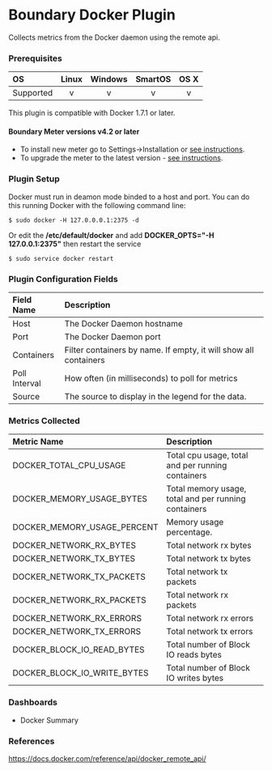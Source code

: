 # Boundary Docker Plugin

Collects metrics from the Docker daemon using the remote api.

### Prerequisites

|     OS    | Linux | Windows | SmartOS | OS X |
|:----------|:-----:|:-------:|:-------:|:----:|
| Supported |   v   |    v    |    v    |  v   |

This plugin is compatible with Docker 1.7.1 or later.

#### Boundary Meter versions v4.2 or later 

- To install new meter go to Settings->Installation or [see instructions](https://help.boundary.com/hc/en-us/sections/200634331-Installation).
- To upgrade the meter to the latest version - [see instructions](https://help.boundary.com/hc/en-us/articles/201573102-Upgrading-the-Boundary-Meter).

### Plugin Setup

Docker must run in deamon mode binded to a host and port. You can do this running Docker with the following command line:

```
$ sudo docker -H 127.0.0.0.1:2375 -d
```

Or edit the **/etc/default/docker** and add **DOCKER_OPTS="-H 127.0.0.1:2375"** then restart the service

```
$ sudo service docker restart
``` 

### Plugin Configuration Fields

|Field Name|Description                                                |
|:---------|:----------------------------------------------------------|
|Host      |The Docker Daemon hostname                                    |
|Port      |The Docker Daemon port                                        |
|Containers | Filter containers by name. If empty, it will show all containers |
|Poll Interval | How often (in milliseconds) to poll for metrics |
|Source | The source to display in the legend for the data. |

### Metrics Collected

|Metric Name          |Description                       |
|:--------------------|:---------------------------------|
| DOCKER_TOTAL_CPU_USAGE | Total cpu usage, total and per running containers |
| DOCKER_MEMORY_USAGE_BYTES | Total memory usage, total and per running containers |
| DOCKER_MEMORY_USAGE_PERCENT | Memory usage percentage. |
| DOCKER_NETWORK_RX_BYTES | Total network rx bytes |
| DOCKER_NETWORK_TX_BYTES | Total network tx bytes |
| DOCKER_NETWORK_TX_PACKETS | Total network tx packets |
| DOCKER_NETWORK_RX_PACKETS | Total network rx packets |
| DOCKER_NETWORK_RX_ERRORS | Total network rx errors |
| DOCKER_NETWORK_TX_ERRORS | Total network tx errors |
| DOCKER_BLOCK_IO_READ_BYTES | Total number of Block IO reads bytes |
| DOCKER_BLOCK_IO_WRITE_BYTES | Total number of Block IO writes bytes |

### Dashboards

- Docker Summary

### References

https://docs.docker.com/reference/api/docker_remote_api/

